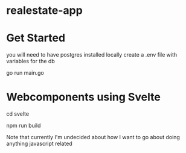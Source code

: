 # realestate-app

# Get Started
you will need to have postgres installed locally 
create a .env file with variables for the db


go run main.go

# Webcomponents using Svelte

cd svelte

npm run build

Note that currently I'm undecided about how I want to go about doing anything javascript related
